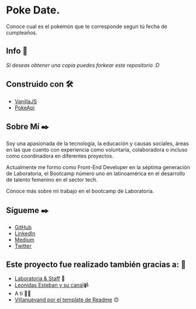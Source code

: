 # Poke Date.

Conoce cual es el pokemón que te corresponde segun tú fecha de cumpleaños.

## Info 🚀

_Si deseas obtener una copia puedes forkear este repositorio :D_

## Construido con 🛠️

* [VanillaJS](https://medium.com/laboratoria-developers/vanillajs-vs-jquery-31e623bbd46e)
* [PokeApi](https://pokeapi.co/)

## Sobre Mí ✒️

Soy una apasionada de la tecnología, la educación y causas sociales, áreas en las que cuento con experiencia como voluntaria, colaboradora o incluso como coordinadora en diferentes proyectos. 

Actualmente me formo como Front-End Developer en la séptima generación de Laboratoria, el Bootcamp número uno en latinoamérica en el desarrollo de talento femenino en el sector tech. 

Conoce más sobre mi trabajo en el bootcamp de Laboratoria. 

## Sígueme ✒️

- [GitHub](https://github.com/AcheZeta)
- [LinkedIn](https://www.linkedin.com/in/hameyalli-elizalde/)
- [Medium](https://medium.com/@AcheZeta)
- [Twitter](https://twitter.com/ache_zeta)


## Este proyecto fue realizado también gracias a: 🎁

* [Laboratoria & Staff](https://github.com/Laboratoria) 💛
* [Leonidas Esteban y su canal](https://www.youtube.com/watch?v=aKPcs-EIzZI)📹
* A ti 🙌🏽
* [Villanuevand por el template de Readme](https://github.com/Villanuevand) 😊
